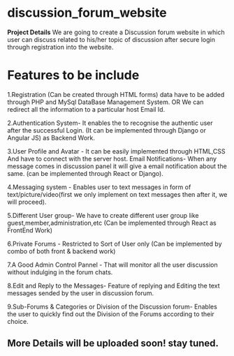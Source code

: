 # discussion_forum_website
**Project Details**
We are going to create a Discussion forum website in which user can discuss related to his/her topic of discussion after secure login through registration into the website. 
# Features to be include

1.Registration (Can be created through HTML forms) data have to be added through PHP and MySql DataBase Management System. OR We can redirect all the information to a particular host Email Id.

2.Authentication System- It enables the to recognise the authentic user after the successful Login. (It can be implemented through Django or Angular JS) as Backend Work.

3.User Profile and Avatar - It can be easily implemented through HTML,CSS And have to connect with the server host.
Email Notifications- When any message comes in discussion panel it will give a email  notification about the same. (can be implemented through React or Django).

4.Messaging system - Enables user to text messages in form of text/picture/video(first we only implement on text messages then after it, we will proceed).

5.Different User group- We have to create different user group like guest,member,administration,etc (Can be implemented through React as FrontEnd Work)

6.Private Forums - Restricted to Sort of User only (Can be implemented by combo of both front & backend work)

7.A Good Admin Control Pannel - That will monitor all the user discussion without indulging in the forum chats.

8.Edit and Reply to the Messages-  Feature of replying and Editing the text messages sended by the user in discussion forum.

9.Sub-Forums & Categories or Division of the Discussion forum- Enables the user to quickly find out the Division of the Forums according to their choice.



## More Details will be uploaded soon! stay tuned.
